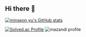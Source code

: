 ## Hi there 👋

[![minseon yu's GitHub stats](https://github-readme-stats.vercel.app/api?username=joon069)]([https://github.com/joon069/github-readme-stats](https://github-readme-stats.vercel.app/api?username=joon069명)&hide=stars,contribs&count_private=true&show_icons=true&&theme=radical)


[![Solved.ac Profile](http://mazassumnida.wtf/api/v2/generate_badge?boj=kiwi_poppy)](https://solved.ac/kiwi_poppy/)
![mazandi profile](http://mazandi.herokuapp.com/api?handle=kiwi_poppy&theme=dark)
